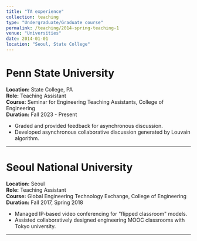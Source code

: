 ```yaml
---
title: "TA experience"
collection: teaching
type: "Undergraduate/Graduate course"
permalink: /teaching/2014-spring-teaching-1
venue: "Universities"
date: 2014-01-01
location: "Seoul, State College"
---
```


# Penn State University
**Location:** State College, PA  
**Role:** Teaching Assistant  
**Course:** Seminar for Engineering Teaching Assistants, College of Engineering  
**Duration:** Fall 2023 - Present  
- Graded and provided feedback for asynchronous discussion.
- Developed asynchronous collaborative discussion generated by Louvain algorithm. 

---

# Seoul National University
**Location:** Seoul  
**Role:** Teaching Assistant  
**Course:** Global Engineering Technology Exchange, College of Engineering  
**Duration:** Fall 2017, Spring 2018  
- Managed IP-based video conferencing for "flipped classroom" models.
- Assisted collaboratively designed engineering MOOC classrooms with Tokyo university.

---

